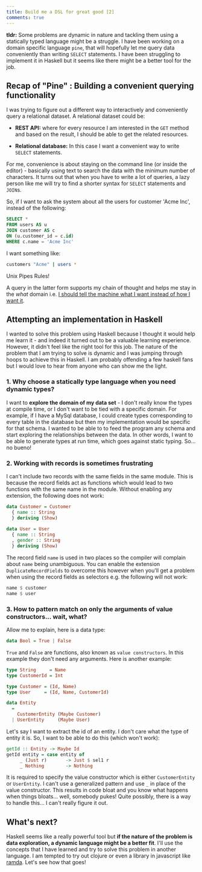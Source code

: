 ```yaml
---
title: Build me a DSL for great good [2]
comments: true
---
```


**tldr:** Some problems are dynamic in nature and tackling them using a
statically typed language might be a struggle. I have been working on a domain
specific language `pine`, that will hopefully let me query data conveniently
than writing `SELECT` statements. I have been struggling to implement it in
Haskell but it seems like there might be a better tool for the job.

## Recap of "Pine" : Building a convenient querying functionality

I was trying to figure out a different way to interactively and conveniently
query a relational dataset. A relational dataset could be:

- **REST API:** where for every resource I am interested in the `GET` method and
based on the result, I should be able to get the related resources.

- **Relational database:** In this case I want a convenient way to write
  `SELECT` statements.

For me, convenience is about staying on the command line (or inside the
editor) - basically using text to search the data with the minimum number of
characters. It turns out that when you have to write a lot of queries, a lazy
person like me will try to find a shorter syntax for `SELECT` statements and
`JOIN`s.

So, if I want to ask the system about all the users for customer 'Acme Inc',
instead of the following:

``` sql
SELECT *
FROM users AS u
JOIN customer AS c
ON (u.customer_id = c.id)
WHERE c.name = 'Acme Inc'
```

I want something like:

``` bash
customers "Acme" | users *
```

Unix Pipes Rules!

A query in the latter form supports my chain of thought and helps me stay in the
*what* domain
i.e.
[I should tell the machine what I want instead of how I want it][focusing-on-what-matters].

## Attempting an implementation in Haskell

I wanted to solve this problem using Haskell because I thought it would help me
learn it - and indeed it turned out to be a valuable learning experience.
However, it didn't feel like the right tool for this job. The nature of the
problem that I am trying to solve is dynamic and I was jumping through hoops to
achieve this in Haskell. I am probably offending a few haskell fans but I would
love to hear from anyone who can show me the light.

### 1. Why choose a statically type language when you need dynamic types?

I want to **explore the domain of my data set** - I don't really know the types
at compile time, or I don't want to be tied with a specific domain. For example,
if I have a MySql database, I could create types corresponding to every table in
the database but then my implementation would be specific for that schema. I
wanted to be able to to feed the program any schema and start exploring the relationships
between the data. In other words, I want to be able to generate types at run
time, which goes against static typing. So... no bueno!

### 2. Working with records is sometimes frustrating

I can't include two records with the same fields in the same module. This is
because the record fields act as functions which would lead to two functions
with the same name in the module. Without enabling any extension, the following
does not work:

``` haskell
data Customer = Customer
  { name :: String
  } deriving (Show)
  
data User = User
  { name :: String
  , gender :: String
  } deriving (Show)
```

The record field `name` is used in two places so the compiler will complain
about `name` being unambiguous. You can enable the extension
`DuplicateRecordFields` to overcome this however when you'll get a problem when
using the record fields as selectors e.g. the following will not work:

``` haskell
name $ customer
name $ user
```

### 3. How to pattern match on only the arguments of value constructors... wait, what?

Allow me to explain, here is a data type:

``` haskell
data Bool = True | False
```

`True` and `False` are functions, also known as `value constructors`. In this
example they don't need any arguments. Here is another example:

``` haskell
type String     = Name
type CustomerId = Int

type Customer = (Id, Name)
type User     = (Id, Name, CustomerId)

data Entity
  =
    CustomerEntity (Maybe Customer)
  | UserEntity     (Maybe User)
```

Let's say I want to extract the id of an entity. I don't care what the type of entity it is. So, I want to be able to do this (which won't work):

``` haskell
getId :: Entity -> Maybe Id
getId entity = case entity of
     _ (Just r)       -> Just $ sel1 r
     _ Nothing        -> Nothing
```

It is required to specify the value constructor which is either `CustomerEntity`
or `UserEntity`. I can't use a generalized pattern and use `_` in place of the
value constructor. This results in code bloat and you know what happens when
things bloats... well, somebody pukes! Quite possibly, there is a
way to handle this... I can't really figure it out.

## What's next?

Haskell seems like a really powerful tool but **if the nature of the problem is
data exploration, a dynamic language might be a better fit**. I'll use the
concepts that I have learned and try to solve this problem in another language.
I am tempted to try out clojure or even a library in javascript
like [ramda][ramda]. Let's see how that goes!

[focusing-on-what-matters]: https://ahmadnazir.github.io/posts/2017-07-11-focusing-on-what-matters/post.html
[ramda]: http://ramdajs.com/
